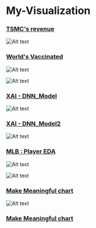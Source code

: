 # My-Visualization

### [TSMC's revenue](https://www.kaggle.com/jeongbinpark/visualization-tsmc-s-revenue)
![Alt text](https://www.kaggleusercontent.com/kf/69039237/eyJhbGciOiJkaXIiLCJlbmMiOiJBMTI4Q0JDLUhTMjU2In0..AThdIhdhwc4g1TUhurup7g.dsLjBwnSmz_20Q0jGFo1BOcydLzW7z0v07_SLOUEHLXTcBuaPipHC-Y16Mwux3ppZ983IcMgQo3lNje1MNMkbT7Fp7Y7RdscXhO69dbrOQ-FiCcaaSYdIEXr6RyKK4dH5J12S4beheWbHVC1oMSCSQRdyvNrOdAaVexxgBnH4dQmoAs1nejKcD1MLzBPI-zc8v6s-zvsw66wXTSX7EYyQcm9En_cq4CQU1sdpPQOSXT9q-N3YAd9vq2DUrHahgAJ_ocVTSM4Z77Dj1yrPqGJcQrGD7-7dq1VaaWIOwnH5NAWsLoKgXQx5y-tXyc6s55SIqnBa_dxi7YN574nJluqljoMtI6Kl_5UAii4M02PoZeiaEEjdCEBKFPxut9pTWGOVFRk-LWgngaPYFirZPU8YcU7nmw7sS5yeKtaeWFjWWVNlXdfhrJTxpidHs7Pd6LUspkEGeS6fg5dC3nr2pAWKJuq9bZday-Qe9G7zZFIKW9hxCIKIJG0u8e8lnRLqrerLBee97CTSDqkTVAUPwtq6ut0yTHB0dcdsaeh36QTjh32a0Lgzs_ktufUCeogD8hdD7Hk0xAJFVdCEKKlVQXXZfHhFCpkc3pOnLwuIu_SevKWonavhHpSNIKERaOPvRn7lHzgGUI1ijcS2y5vXjasTw1aWEn3JB7ejGLpeNbZJ6k.E-bor0FSOAp3K_LOTviONg/__results___files/__results___28_0.png)

### [World's Vaccinated](https://www.kaggle.com/jeongbinpark/world-s-vaccinated)
![Alt text](https://www.kaggleusercontent.com/kf/62803345/eyJhbGciOiJkaXIiLCJlbmMiOiJBMTI4Q0JDLUhTMjU2In0..vImhwqpHUJ3nN3LlcIUAkQ.shY6FoJ_1GzpKpcPC-TuakEJiscsfxxteAdLBJeuIjuTZYAV2SQ-AdIfLjKvUsIkawVnroBPgVf6Es5RVrNUWuSPV5g7WBBMCDjsyp3ZcMkejAC-l4UwlPxsMmeHPx-OxWLr3mGG2MR6821fnM_txYJRkZan9h-LqULt1dWNvBG5N8Mn02uq-cFqgQjYokrUq_8tNYbFXsBZy3bkdww1ox5F19nofkfwnZDFmR5MhLnM2WizopWE_hSik_eHo-I-daAtrrznDuOyvuJMqAK3ChSfOBM0XcbfIVspPKnKM7ZX_H8X9Ks0DVzENrb_DUkxp-c31husuXgQo2BSwHdHfCUSc9o5H5WaMaxBHUrXPxzQjlEgZeZQzfWBSrrNVo5aWKrq40GN6J1az4z3AbN8-VTaXAvF7_PrjSi2l3xpGAvWFS9nh3iZB0MkSbktvYYD6KEY3IMfbaWC4qTN_3bSwLa8Z6q2tNApx3Fv4eSCtuDNkvuHMO-eJwlCgVz8uHlAH35Gs3EfCA8GuhvuQB1NpPAbyFq8aiNEG50OByYB39CP5PFLd4jgudVChh_HUWx09o2Xmawnxxrp56XCoQUuvkex_qwp8cU3OUccfIefftI1C0gkq-GqO5uSj3-qGHl5LK-XVEFtEBtMCWtXza1X0H2sUTliEeHIWRMXSOwUhtM.04QzQPgqAJOnLMI8hn9reg/__results___files/__results___12_0.png)

![Alt text](https://www.kaggleusercontent.com/kf/62803345/eyJhbGciOiJkaXIiLCJlbmMiOiJBMTI4Q0JDLUhTMjU2In0..vImhwqpHUJ3nN3LlcIUAkQ.shY6FoJ_1GzpKpcPC-TuakEJiscsfxxteAdLBJeuIjuTZYAV2SQ-AdIfLjKvUsIkawVnroBPgVf6Es5RVrNUWuSPV5g7WBBMCDjsyp3ZcMkejAC-l4UwlPxsMmeHPx-OxWLr3mGG2MR6821fnM_txYJRkZan9h-LqULt1dWNvBG5N8Mn02uq-cFqgQjYokrUq_8tNYbFXsBZy3bkdww1ox5F19nofkfwnZDFmR5MhLnM2WizopWE_hSik_eHo-I-daAtrrznDuOyvuJMqAK3ChSfOBM0XcbfIVspPKnKM7ZX_H8X9Ks0DVzENrb_DUkxp-c31husuXgQo2BSwHdHfCUSc9o5H5WaMaxBHUrXPxzQjlEgZeZQzfWBSrrNVo5aWKrq40GN6J1az4z3AbN8-VTaXAvF7_PrjSi2l3xpGAvWFS9nh3iZB0MkSbktvYYD6KEY3IMfbaWC4qTN_3bSwLa8Z6q2tNApx3Fv4eSCtuDNkvuHMO-eJwlCgVz8uHlAH35Gs3EfCA8GuhvuQB1NpPAbyFq8aiNEG50OByYB39CP5PFLd4jgudVChh_HUWx09o2Xmawnxxrp56XCoQUuvkex_qwp8cU3OUccfIefftI1C0gkq-GqO5uSj3-qGHl5LK-XVEFtEBtMCWtXza1X0H2sUTliEeHIWRMXSOwUhtM.04QzQPgqAJOnLMI8hn9reg/__results___files/__results___13_0.png)

### [XAI - DNN_Model](https://www.kaggle.com/jeongbinpark/tps-jun-try-visualization-dnn-model2)
![Alt text](https://www.kaggleusercontent.com/kf/67036536/eyJhbGciOiJkaXIiLCJlbmMiOiJBMTI4Q0JDLUhTMjU2In0..OzfnaS_jjHVzO7FBt5z5gA.VUCbrMFWY-CdURR2KWQZ_l_nW-1E5I2PPLe6gDGvm5t_aDYwomEA6n3N5XKvLRhJlSaANUEUE173-6gtWEut459XTNAFzsnEJfEAzOetBPwbOb-SljZCeLCU6ueoUOGpu3LzWHm7aEipF9ASAE_ShXeRConXPdXGaSeU2JjqtGGkSsJM8-OCyNd3eR1GzhhUZj1x-FcKYa5QQPRVS_eSvUqAcCbIt9Akooz16g_DglQ2SWw2qMwpoGDiNmlVQKJD3c7eCETPaYRjcFygdLrdhp13j9-bZuN6dPZui2WOJM-labVdal6shHVSwtINNhKpcnjvIUb1FpFh7FGf2OzxfxxYZMMmznTztyfm_JFj2HRkv7vetTAMqWvZfPTv0LfCcD--O7CVC4qL3d2PzHUGiiPt5ug5FjefL02sMduCFhQSzvhyD3mnT26mmaKeDBedYmeHh2umHKnGleb4JtglQG0921JZf5TeF0Ns9Hlepr1NqQJBHc7QToq_eNjhxM1GuWlYk2jeKXo8VD4vk1qApyVdknqekQi4nqv4rfXEO3Xj4F2R7uFWqmeU7QPjEHwPuL7PD4psy3lDC478xXsp0NvOVBD3zJdyVUIfRi7HjTog97jANOj6ZRPI6VkUGAbAs3QumAUsHrCHMFxL4a-59ytY-lJRXiH_xu53h_Jko_gwwWU4BcFdfOg5G9POiVVt.LmHy1HTjTrOlPH7o3QRX3Q/__results___files/__results___23_0.png)

### [XAI - DNN_Model2](https://www.kaggle.com/jeongbinpark/tps-jul-what-columns-impact-to-the-result)
![Alt text](https://www.kaggleusercontent.com/kf/67849186/eyJhbGciOiJkaXIiLCJlbmMiOiJBMTI4Q0JDLUhTMjU2In0..9gi2aaNWqFVSZDASkVy3BA._IGfYiCpWiZSJUZUIqfLplGXlContW2GBaAVTFDmOMLByTBph4slRbggX48AH8RuqSA32rKfEhFnnBtbGB8Z9r3mWZXIkh-aSOGdB0j64JG0YxXixJyf77hih6-p5GMwdBjZA2oHNSlEoanudgS2e_0q_lAZAqabRxDprAesQ0vv9gES0Wnf1faXl-22I60zvteQIprmvEkW2ZBsztusGraI9FNwopqafc8duDx0E7mzyW_5PP3SZDPmTf92iknz-gEtfk6ZV7YY03knmel0VjhJtprSFIGcPiltQlfdEhHJkI36cDxipkvtl91tfP21KUG8h3gNyKEoHBs8Up84-deiyojysxEY-6KWsqG7pQJMvahXiGLylRo0KoAF23x8c1SzaTyVN6WluZN4smQQakk1pbIzol3W8E9jd7hKh1ecQk-mhe7N74xKk7c2Bgunq7GPdsNjheilV64UrdzBmZ8cUCi-mHbEUGaB3F0aJ53nIPVhJ-JnNNL3ufgLDXrK4KpJZGWGq7zuQeIO3Qk1xwSAdHmAjl3cZIn6P9mpdsj-oLQ9i6aqRvZOBrb2cLtw3UuT3vKqf8-WsZYrC6cHn0TbzLlJXEKjHifAmh5cXykvCY3XojWFsYlu64oTfn7Qx97tE0lCrccnEDKjWDtKu2SkS7_kjSHiKHNCnHqf_accOoc0-msJFJXlbGQuErtx.Kf0hn3JYR3hg6q_PuggfMQ/__results___files/__results___25_0.png)

### [MLB : Player EDA](https://www.kaggle.com/jeongbinpark/mlb-player-eda)
![Alt text](https://www.kaggleusercontent.com/kf/67517022/eyJhbGciOiJkaXIiLCJlbmMiOiJBMTI4Q0JDLUhTMjU2In0..nDTAfUBEKTY-Cov54c32KQ.UNTPqW3cWvqkuMMZhKX7LMKpW55K14-oFILWjEa-Sj_dbCOQAc7Rdp7GzSha4mIf7P9FmVB7DAPN9OsccNfusKkEJ3kQPHFwIyXs7haN2CCDU-WitkDWyRE2yIhOcFou_8cmizjuAhtJ2fJUsV0iomShopVIIn5g7c1EuUt1Q7q5zOqmOBxr7ZwwTRTw_HsT4hM5u8ljx3cqR1818N-HeM9zfdE6K0Fht1LX_XfV0RDRJ80mUEPbhBbF_JyUEtvQ6JEh8L8Nc9ku0c72KJgNe5oB_1yts41YjbpHaZd_JU1x2L3TeUTift2G9Xbx2PRgcNAyR1SsKFjtbemaBusjz-ULyeqe8_ds7x38Ec28E7Kc0opWFLX0sNyuUvdXaCVU0tZc9alkkUN9L8UuQIrFpdh5E9kwmxpw448VHD1hdSc06WeztMsE-fBudhG_Ci4KRawzGoYwLEpy_68UI-0ODnMYrGPl4pLAgH8sl9dnRNiUB93zGpkmirWKzVYsRhSjEdOJ47bpLkPioq2A6DSXNOdDvSr7S5EZZuD8CTfEO8Ae_VdI8Zx9823qzw6Y0mGi0ipXnefcj4wHFVugrKetJEstpVNu5lU0GoyirBSuLOrG16AY8XIe21WiFW2w7_BlLD7nO5RhC3x-roR9Dg0CwSVupmjuhClWCzWAb-OY_tk.mrlrOh4aHY6ZdkpbOJCpJQ/__results___files/__results___32_0.png)

![Alt text](https://www.kaggleusercontent.com/kf/67517022/eyJhbGciOiJkaXIiLCJlbmMiOiJBMTI4Q0JDLUhTMjU2In0..nDTAfUBEKTY-Cov54c32KQ.UNTPqW3cWvqkuMMZhKX7LMKpW55K14-oFILWjEa-Sj_dbCOQAc7Rdp7GzSha4mIf7P9FmVB7DAPN9OsccNfusKkEJ3kQPHFwIyXs7haN2CCDU-WitkDWyRE2yIhOcFou_8cmizjuAhtJ2fJUsV0iomShopVIIn5g7c1EuUt1Q7q5zOqmOBxr7ZwwTRTw_HsT4hM5u8ljx3cqR1818N-HeM9zfdE6K0Fht1LX_XfV0RDRJ80mUEPbhBbF_JyUEtvQ6JEh8L8Nc9ku0c72KJgNe5oB_1yts41YjbpHaZd_JU1x2L3TeUTift2G9Xbx2PRgcNAyR1SsKFjtbemaBusjz-ULyeqe8_ds7x38Ec28E7Kc0opWFLX0sNyuUvdXaCVU0tZc9alkkUN9L8UuQIrFpdh5E9kwmxpw448VHD1hdSc06WeztMsE-fBudhG_Ci4KRawzGoYwLEpy_68UI-0ODnMYrGPl4pLAgH8sl9dnRNiUB93zGpkmirWKzVYsRhSjEdOJ47bpLkPioq2A6DSXNOdDvSr7S5EZZuD8CTfEO8Ae_VdI8Zx9823qzw6Y0mGi0ipXnefcj4wHFVugrKetJEstpVNu5lU0GoyirBSuLOrG16AY8XIe21WiFW2w7_BlLD7nO5RhC3x-roR9Dg0CwSVupmjuhClWCzWAb-OY_tk.mrlrOh4aHY6ZdkpbOJCpJQ/__results___files/__results___28_0.png)

### [Make Meaningful chart](https://www.kaggle.com/jeongbinpark/how-to-make-meaningful-visualization)
![Alt text](https://www.kaggleusercontent.com/kf/65349245/eyJhbGciOiJkaXIiLCJlbmMiOiJBMTI4Q0JDLUhTMjU2In0..md59m9FjILxNWgF-0ROLPw.vvQFyCg8tZ0Vwj5VKGJj_ipM4A-qBcA1uPPiNpLHOQjqj2xYEpLAfbkQGvXpspALnGD4Sz6rIqKpALyAZ_pcFP2Cv9CZg4U_SCmqHXMcAZm_xCJ7wJNo5PLAjUsJYsOwt2PelqwZpZcidWhJvtgLL0ok8gu0ZCo4HyI_oQcSUmRSbdO4pe230DB85l2mml1dbW9iXt6ts1M2RWnz48EzIKfHSO0SzmqI9Uhp10ra04UjbJetRc4m2Ry5FKaFOtrdSCaMg6SCzqBfoBTsZrMG1QOwLZKxCT3DVwHHHjwD8Piv2_LsGyAz97C4y1f8nSKiznWH1Ljxr5Kv_FjMPzNWa3UWKxqgMQM1LlcRzUwl2V_FNEh7gwxE5ICtnrmM4KXW7SikC_z72WUMsQxarNWAG9gKDABW1_C_8NSSw4hxilsOztsn-SAoJx6_LtTFsFCRAvLLIjd_z9GyGyUjiF_H8_dPGlqDqwcuAX6glymR-zkb22DCzxjl6tKRzs5AvsXHivBSCSJFWGGhPcttSBHhG-vHxnYhsTQg6WGY98vowrz_2oOZUTb8Ho_KFBd6Dc7icAZEY-JX1fjYp94dPTjy33UNeSI3YAsZ8_DsmC8-4cCWjhCypzHOSyrsVDk8n4l4z9t9G4PIt4SUnQbTwqIyJCeW0S9fWOhWbGNLSmdnUFs8WsOLNLN59gzN_QFnChFr.dt-omcC-P87JjoIx3WQPMA/__results___files/__results___16_0.png)

### [Make Meaningful chart](img/3d_seoul_retail.png)
